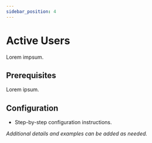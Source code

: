 ```yaml
---
sidebar_position: 4
---
```


# Active Users

Lorem impsum.

## Prerequisites

Lorem ipsum.

## Configuration

- Step-by-step configuration instructions.

_Additional details and examples can be added as needed._